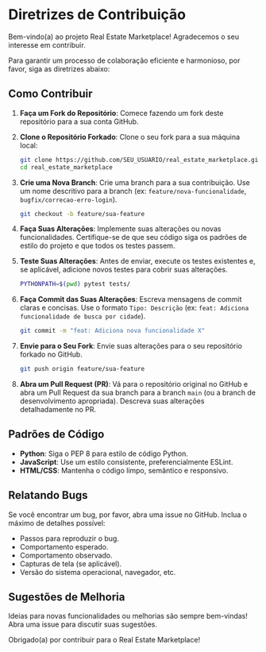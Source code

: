 # Diretrizes de Contribuição

Bem-vindo(a) ao projeto Real Estate Marketplace! Agradecemos o seu interesse em contribuir.

Para garantir um processo de colaboração eficiente e harmonioso, por favor, siga as diretrizes abaixo:

## Como Contribuir

1.  **Faça um Fork do Repositório**: Comece fazendo um fork deste repositório para a sua conta GitHub.

2.  **Clone o Repositório Forkado**: Clone o seu fork para a sua máquina local:

    ```bash
    git clone https://github.com/SEU_USUARIO/real_estate_marketplace.git
    cd real_estate_marketplace
    ```

3.  **Crie uma Nova Branch**: Crie uma branch para a sua contribuição. Use um nome descritivo para a branch (ex: `feature/nova-funcionalidade`, `bugfix/correcao-erro-login`).

    ```bash
    git checkout -b feature/sua-feature
    ```

4.  **Faça Suas Alterações**: Implemente suas alterações ou novas funcionalidades. Certifique-se de que seu código siga os padrões de estilo do projeto e que todos os testes passem.

5.  **Teste Suas Alterações**: Antes de enviar, execute os testes existentes e, se aplicável, adicione novos testes para cobrir suas alterações.

    ```bash
    PYTHONPATH=$(pwd) pytest tests/
    ```

6.  **Faça Commit das Suas Alterações**: Escreva mensagens de commit claras e concisas. Use o formato `Tipo: Descrição` (ex: `feat: Adiciona funcionalidade de busca por cidade`).

    ```bash
    git commit -m "feat: Adiciona nova funcionalidade X"
    ```

7.  **Envie para o Seu Fork**: Envie suas alterações para o seu repositório forkado no GitHub.

    ```bash
    git push origin feature/sua-feature
    ```

8.  **Abra um Pull Request (PR)**: Vá para o repositório original no GitHub e abra um Pull Request da sua branch para a branch `main` (ou a branch de desenvolvimento apropriada). Descreva suas alterações detalhadamente no PR.

## Padrões de Código

*   **Python**: Siga o PEP 8 para estilo de código Python.
*   **JavaScript**: Use um estilo consistente, preferencialmente ESLint.
*   **HTML/CSS**: Mantenha o código limpo, semântico e responsivo.

## Relatando Bugs

Se você encontrar um bug, por favor, abra uma issue no GitHub. Inclua o máximo de detalhes possível:

*   Passos para reproduzir o bug.
*   Comportamento esperado.
*   Comportamento observado.
*   Capturas de tela (se aplicável).
*   Versão do sistema operacional, navegador, etc.

## Sugestões de Melhoria

Ideias para novas funcionalidades ou melhorias são sempre bem-vindas! Abra uma issue para discutir suas sugestões.

Obrigado(a) por contribuir para o Real Estate Marketplace!

